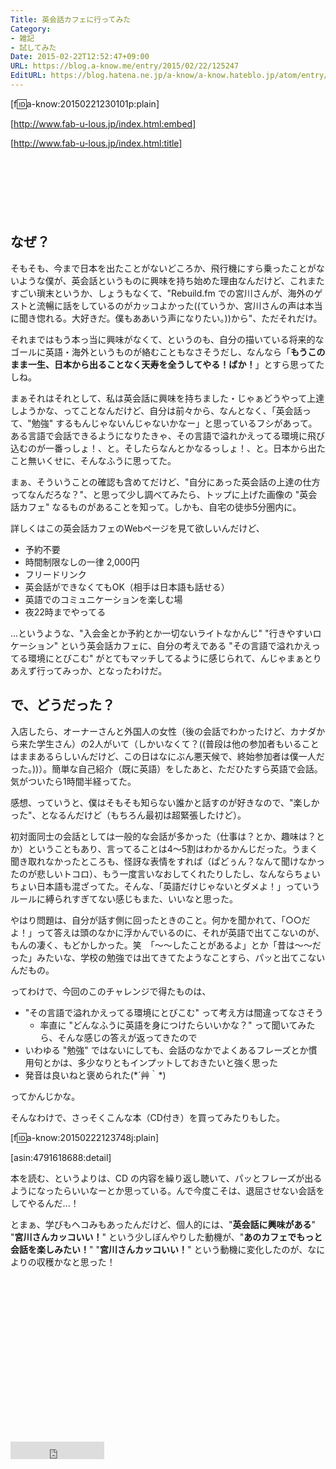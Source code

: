 ```yaml
---
Title: 英会話カフェに行ってみた
Category:
- 雑記
- 試してみた
Date: 2015-02-22T12:52:47+09:00
URL: https://blog.a-know.me/entry/2015/02/22/125247
EditURL: https://blog.hatena.ne.jp/a-know/a-know.hateblo.jp/atom/entry/8454420450084435189
---
```


[f:id:a-know:20150221230101p:plain]

[http://www.fab-u-lous.jp/index.html:embed]

[http://www.fab-u-lous.jp/index.html:title]



<!-- more -->

<script async src="//pagead2.googlesyndication.com/pagead/js/adsbygoogle.js"></script>
<!-- article-top -->
<ins class="adsbygoogle"
     style="display:inline-block;width:728px;height:90px"
     data-ad-client="ca-pub-3463034538369189"
     data-ad-slot="8367620130"></ins>
<script>
(adsbygoogle = window.adsbygoogle || []).push({});
</script>


## なぜ？

そもそも、今まで日本を出たことがないどころか、飛行機にすら乗ったことがないような僕が、英会話というものに興味を持ち始めた理由なんだけど、これまたすごい瑣末というか、しょうもなくて、"Rebuild.fm での宮川さんが、海外のゲストと流暢に話をしているのがカッコよかった((ていうか、宮川さんの声は本当に聞き惚れる。大好きだ。僕もああいう声になりたい。))から"、ただそれだけ。


<!-- more -->


それまではもう本っ当に興味がなくて、というのも、自分の描いている将来的なゴールに英語・海外というものが絡むこともなさそうだし、なんなら「<b>もうこのまま一生、日本から出ることなく天寿を全うしてやる！ばか！</b>」とすら思ってたしね。


まぁそれはそれとして、私は英会話に興味を持ちました・じゃぁどうやって上達しようかな、ってことなんだけど、自分は前々から、なんとなく、「英会話って、"勉強" するもんじゃないんじゃないかなー」と思っているフシがあって。ある言語で会話できるようになりたきゃ、その言語で溢れかえってる環境に飛び込むのが一番っしょ！、と。そしたらなんとかなるっしょ！、と。日本から出たこと無いくせに、そんなふうに思ってた。


まぁ、そういうことの確認も含めてだけど、"自分にあった英会話の上達の仕方ってなんだろな？"、と思って少し調べてみたら、トップに上げた画像の "英会話カフェ" なるものがあることを知って。しかも、自宅の徒歩5分圏内に。


詳しくはこの英会話カフェのWebページを見て欲しいんだけど、


* 予約不要
* 時間制限なしの一律 2,000円
* フリードリンク
* 英会話ができなくてもOK（相手は日本語も話せる）
* 英語でのコミュニケーションを楽しむ場
* 夜22時までやってる


...というような、"入会金とか予約とか一切ないライトなかんじ" "行きやすいロケーション" という英会話カフェに、自分の考えである "その言語で溢れかえってる環境にとびこむ" がとてもマッチしてるように感じられて、んじゃまぁとりあえず行ってみっか、となったわけだ。


## で、どうだった？

入店したら、オーナーさんと外国人の女性（後の会話でわかったけど、カナダから来た学生さん）の2人がいて（しかいなくて？((普段は他の参加者もいることはままあるらしいんだけど、この日はなにぶん悪天候で、終始参加者は僕一人だった。))）。簡単な自己紹介（既に英語）をしたあと、ただひたすら英語で会話。気がついたら1時間半経ってた。


感想、っていうと、僕はそもそも知らない誰かと話すのが好きなので、"楽しかった"、となるんだけど（もちろん最初は超緊張したけど）。


初対面同士の会話としては一般的な会話が多かった（仕事は？とか、趣味は？とか）ということもあり、言ってることは4〜5割はわかるかんじだった。うまく聞き取れなかったところも、怪訝な表情をすれば（ぱどぅん？なんて聞けなかったのが悲しいトコロ）、もう一度言いなおしてくれたりしたし、なんならちょいちょい日本語も混ざってた。そんな、「英語だけじゃないとダメよ！」っていうルールに縛られすぎてない感じもまた、いいなと思った。


やはり問題は、自分が話す側に回ったときのこと。何かを聞かれて、「○○だよ！」って答えは頭のなかに浮かんでいるのに、それが英語で出てこないのが、もんの凄く、もどかしかった。笑　「〜〜したことがあるよ」とか「昔は〜〜だった」みたいな、学校の勉強では出てきてたようなことすら、パッと出てこないんだもの。


ってわけで、今回のこのチャレンジで得たものは、


* "その言語で溢れかえってる環境にとびこむ" って考え方は間違ってなさそう
  * 率直に "どんなふうに英語を身につけたらいいかな？" って聞いてみたら、そんな感じの答えが返ってきたので
* いわゆる "勉強" ではないにしても、会話のなかでよくあるフレーズとか慣用句とかは、多少なりともインプットしておきたいと強く思った
* 発音は良いねと褒められた(\*´艸｀\*)


ってかんじかな。


そんなわけで、さっそくこんな本（CD付き）を買ってみたりもした。


[f:id:a-know:20150222123748j:plain]


[asin:4791618688:detail]


本を読む、というよりは、CD の内容を繰り返し聴いて、パッとフレーズが出るようになったらいいなーとか思っている。んで今度こそは、退屈させない会話をしてやるんだ...！


とまぁ、学びもヘコみもあったんだけど、個人的には、"<b>英会話に興味がある</b>" "<b>宮川さんカッコいい！</b>" という少しぼんやりした動機が、"<b>あのカフェでもっと会話を楽しみたい！</b>" "<b>宮川さんカッコいい！</b>" という動機に変化したのが、なによりの収穫かなと思った！

<script async src="//pagead2.googlesyndication.com/pagead/js/adsbygoogle.js"></script>
<!-- article-bottom2 -->
<ins class="adsbygoogle"
     style="display:inline-block;width:300px;height:250px"
     data-ad-client="ca-pub-3463034538369189"
     data-ad-slot="5274552934"></ins>
<script>
(adsbygoogle = window.adsbygoogle || []).push({});
</script>

<iframe src="http://blog.hatena.ne.jp/a-know/a-know.hateblo.jp/subscribe/iframe" allowtransparency="true" frameborder="0" scrolling="no" width="150" height="28"></iframe>

